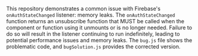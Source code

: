 This repository demonstrates a common issue with Firebase's `onAuthStateChanged` listener: memory leaks.  The `onAuthStateChanged` function returns an unsubscribe function that MUST be called when the component or function using it unmounts or is no longer needed. Failure to do so will result in the listener continuing to run indefinitely, leading to potential performance issues and memory leaks.  The `bug.js` file shows the problematic code, and `bugSolution.js` provides the corrected version.